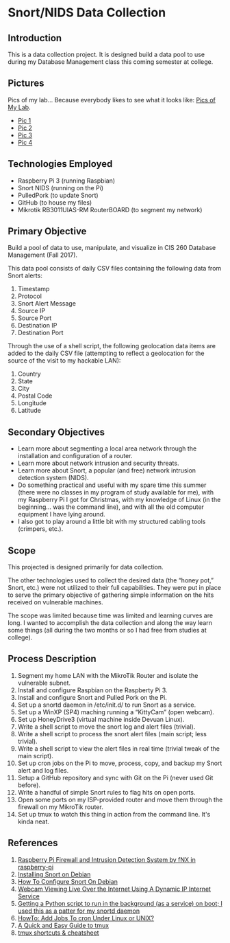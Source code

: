 # Snort/NIDS Data Collection

## Introduction
This is a data collection project. It is designed build a data pool to use during my Database Management class this coming semester at college.

## Pictures
Pics of my lab... Because everybody likes to see what it looks like: [Pics of My Lab](http://imgur.com/a/v9huh).
- [Pic 1](https://nix.kedrovsky.net/_media/nids_pics/nids_pics1.jpg)
- [Pic 2](https://nix.kedrovsky.net/_media/nids_pics/nids_pics2.jpg)
- [Pic 3](https://nix.kedrovsky.net/_media/nids_pics/nids_pics3.jpg)
- [Pic 4](https://nix.kedrovsky.net/_media/nids_pics/nids_pics4.jpg)

## Technologies Employed
- Raspberry Pi 3 (running Raspbian)
- Snort NIDS (running on the Pi)
- PulledPork (to update Snort)
- GitHub (to house my files)
- Mikrotik RB3011UIAS-RM RouterBOARD (to segment my network)

## Primary Objective
Build a pool of data to use, manipulate, and visualize in CIS 260 Database Management (Fall 2017).

This data pool consists of daily CSV files containing the following data from Snort alerts:
1. Timestamp
2. Protocol
3. Snort Alert Message
4. Source IP
5. Source Port
6. Destination IP
7. Destination Port

Through the use of a shell script, the following geolocation data items are added to the daily CSV file (attempting to reflect a geolocation for the source of the visit to my hackable LAN):
1. Country
2. State
3. City
4. Postal Code
5. Longitude
6. Latitude

## Secondary Objectives
- Learn more about segmenting a local area network through the installation and configuration of a router.
- Learn more about network intrusion and security threats.
- Learn more about Snort, a popular (and free) network intrusion detection system (NIDS).
- Do something practical and useful with my spare time this summer (there were no classes in my program of study available for me), with my Raspberry Pi I got for Christmas, with my knowledge of Linux (in the beginning... was the command line), and with all the old computer equipment I have lying around.
- I also got to play around a little bit with my structured cabling tools (crimpers, etc.).

## Scope
This projected is designed primarily for data collection.

The other technologies used to collect the desired data (the “honey pot,” Snort, etc.) were not utilized to their full capabilities. They were put in place to serve the primary objective of gathering simple information on the hits received on vulnerable machines.

The scope was limited because time was limited and learning curves are long. I wanted to accomplish the data collection and along the way learn some things (all during the two months or so I had free from studies at college).

## Process Description
1. Segment my home LAN with the MikroTik Router and isolate the vulnerable subnet.
2. Install and configure Raspbian on the Raspberty Pi 3.
3. Install and configure Snort and Pulled Pork on the Pi.
4. Set up a snortd daemon in /etc/init.d/ to run Snort as a service.
5. Set up a WinXP (SP4) maching running a “KittyCam” (open webcam).
6. Set up HoneyDrive3 (virtual machine inside Devuan Linux). 
7. Write a shell script to move the snort log and alert files (trivial).
8. Write a shell script to process the snort alert files (main script; less trivial).
9. Write a shell script to view the alert files in real time (trivial tweak of the main script).
10. Set up cron jobs on the Pi to move, process, copy, and backup my Snort alert and log files.
11. Setup a GitHub repository and sync with Git on the Pi (never used Git before).
12. Write a handful of simple Snort rules to flag hits on open ports.
13. Open some ports on my ISP-provided router and move them through the firewall on my MikroTik router.
14. Set up tmux to watch this thing in action from the command line. It's kinda neat.

## References
1. [Raspberry Pi Firewall and Intrusion Detection System by fNX in raspberry-pi](http://www.instructables.com/id/Raspberry-Pi-Firewall-and-Intrusion-Detection-Syst/)
2. [Installing Snort on Debian](https://www.upcloud.com/support/installing-snort-on-debian/)
3. [How To Configure Snort On Debian](https://www.vultr.com/docs/how-to-configure-snort-on-debian)
4. [Webcam Viewing Live Over the Internet Using A Dynamic IP Internet Service](http://hosteddocs.ittoolbox.com/rv100908b.pdf)
5. [Getting a Python script to run in the background (as a service) on boot; I used this as a patter for my snortd daemon](http://blog.scphillips.com/posts/2013/07/getting-a-python-script-to-run-in-the-background-as-a-service-on-boot/)
6. [HowTo: Add Jobs To cron Under Linux or UNIX?](https://www.cyberciti.biz/faq/how-do-i-add-jobs-to-cron-under-linux-or-unix-oses/)
7. [A Quick and Easy Guide to tmux](http://www.hamvocke.com/blog/a-quick-and-easy-guide-to-tmux/)
8. [tmux shortcuts & cheatsheet](https://gist.github.com/MohamedAlaa/2961058)
